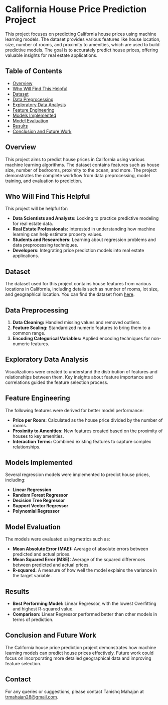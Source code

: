# California House Price Prediction Project

This project focuses on predicting California house prices using machine learning models. The dataset provides various features like house location, size, number of rooms, and proximity to amenities, which are used to build predictive models. The goal is to accurately predict house prices, offering valuable insights for real estate applications.

## Table of Contents

- [Overview](#overview)
- [Who Will Find This Helpful](#who-will-find-this-helpful)
- [Dataset](#dataset)
- [Data Preprocessing](#data-preprocessing)
- [Exploratory Data Analysis](#exploratory-data-analysis)
- [Feature Engineering](#feature-engineering)
- [Models Implemented](#models-implemented)
- [Model Evaluation](#model-evaluation)
- [Results](#results)
- [Conclusion and Future Work](#conclusion-and-future-work)

## Overview

This project aims to predict house prices in California using various machine learning algorithms. The dataset contains features such as house size, number of bedrooms, proximity to the ocean, and more. The project demonstrates the complete workflow from data preprocessing, model training, and evaluation to prediction.

## Who Will Find This Helpful

This project will be helpful for:

- **Data Scientists and Analysts:** Looking to practice predictive modeling for real estate data.
- **Real Estate Professionals:** Interested in understanding how machine learning can help estimate property values.
- **Students and Researchers:** Learning about regression problems and data preprocessing techniques.
- **Developers:** Integrating price prediction models into real estate applications.

## Dataset

The dataset used for this project contains house features from various locations in California, including details such as number of rooms, lot size, and geographical location. You can find the dataset from [here](https://www.kaggle.com/datasets/shibumohapatra/house-price).

## Data Preprocessing

1. **Data Cleaning:** Handled missing values and removed outliers.
2. **Feature Scaling:** Standardized numeric features to bring them to a common range.
3. **Encoding Categorical Variables:** Applied encoding techniques for non-numeric features.

## Exploratory Data Analysis

Visualizations were created to understand the distribution of features and relationships between them. Key insights about feature importance and correlations guided the feature selection process.

## Feature Engineering

The following features were derived for better model performance:

- **Price per Room:** Calculated as the house price divided by the number of rooms.
- **Proximity to Amenities:** New features created based on the proximity of houses to key amenities.
- **Interaction Terms:** Combined existing features to capture complex relationships.

## Models Implemented

Several regression models were implemented to predict house prices, including:

- **Linear Regression**
- **Random Forest Regressor**
- **Decision Tree Regressor**
- **Support Vector Regressor**
- **Polynomial Regressor**

## Model Evaluation

The models were evaluated using metrics such as:

- **Mean Absolute Error (MAE):** Average of absolute errors between predicted and actual prices.
- **Mean Squared Error (MSE):** Average of the squared differences between predicted and actual prices.
- **R-squared:** A measure of how well the model explains the variance in the target variable.

## Results

- **Best Performing Model:** Linear Regressor, with the lowest Overfitting and highest R-squared value.
- **Comparison:** Linear Regressor performed better than other models in terms of prediction.

## Conclusion and Future Work

The California house price prediction project demonstrates how machine learning models can predict house prices effectively. Future work could focus on incorporating more detailed geographical data and improving feature selection.

## Contact

For any queries or suggestions, please contact Tanishq Mahajan at trmahajan28@gmail.com.
